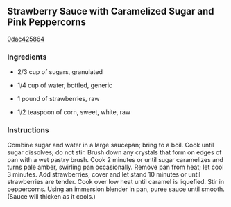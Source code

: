 ## Strawberry Sauce with Caramelized Sugar and Pink Peppercorns

[0dac425864](http://www.myrecipes.com/recipe/strawberry-sauce-with-caramelized-sugar-pink-peppercorns)

### Ingredients

 - 2/3 cup of sugars, granulated

 - 1/4 cup of water, bottled, generic

 - 1 pound of strawberries, raw

 - 1/2 teaspoon of corn, sweet, white, raw

### Instructions

Combine sugar and water in a large saucepan; bring to a boil. Cook until sugar dissolves; do not stir. Brush down any crystals that form on edges of pan with a wet pastry brush. Cook 2 minutes or until sugar caramelizes and turns pale amber, swirling pan occasionally. Remove pan from heat; let cool 3 minutes. Add strawberries; cover and let stand 10 minutes or until strawberries are tender. Cook over low heat until caramel is liquefied. Stir in peppercorns. Using an immersion blender in pan, puree sauce until smooth. (Sauce will thicken as it cools.)